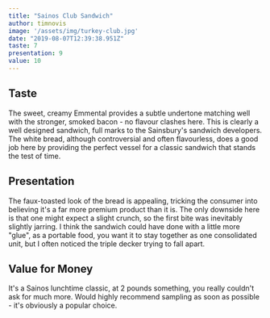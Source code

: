 ```yaml
---
title: "Sainos Club Sandwich"
author: timnovis
image: '/assets/img/turkey-club.jpg'
date: "2019-08-07T12:39:38.951Z"
taste: 7
presentation: 9
value: 10
---
```


## Taste

The sweet, creamy Emmental provides a subtle undertone matching well with the stronger, smoked bacon - no flavour clashes here. This is clearly a well designed sandwich, full marks to the Sainsbury's sandwich developers. The white bread, although controversial and often flavourless, does a good job here by providing the perfect vessel for a classic sandwich that stands the test of time.

## Presentation

The faux-toasted look of the bread is appealing, tricking the consumer into believing it's a far more premium product than it is. The only downside here is that one might expect a slight crunch, so the first bite was inevitably slightly jarring. I think the sandwich could have done with a little more "glue", as a portable food, you want it to stay together as one consolidated unit, but I often noticed the triple decker trying to fall apart.

## Value for Money

It's a Sainos lunchtime classic, at 2 pounds something, you really couldn't ask for much more. Would highly recommend sampling as soon as possible - it's obviously a popular choice.
